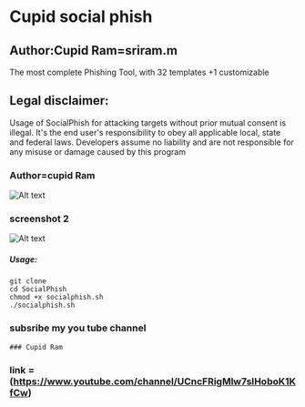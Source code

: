 # Cupid social phish

## Author:Cupid Ram=sriram.m


The most complete Phishing Tool, with 32 templates +1 customizable

## Legal disclaimer:
Usage of SocialPhish for attacking targets without prior mutual consent is illegal. It's the end user's responsibility to obey all applicable local, state and federal laws. Developers assume no liability and are not responsible for any misuse or damage caused by this program 

### Author=cupid Ram
 ![Alt text](https://1.bp.blogspot.com/-l69RdlgFQVg/XreG-Ys72KI/AAAAAAAAABk/AKB-Ar-OhgI3T8p7L3rhvxl4I19JGTyOgCNcBGAsYHQ/s1600/1589085703673.png)


### screenshot 2
![Alt text](https://1.bp.blogspot.com/-2gPkJGTnPHo/Xraz65IZtZI/AAAAAAAAABM/6BqIp1axjK8fOD3V46mM7AB5Qd6HH2c9wCNcBGAsYHQ/s1600/1589025562208.png)

##### Usage:
```
git clone 
cd SocialPhish
chmod +x socialphish.sh
./socialphish.sh
```

### subsribe my you tube channel 
     
    ### Cupid Ram
### link =(https://www.youtube.com/channel/UCncFRigMlw7sIHoboK1KfCw)
